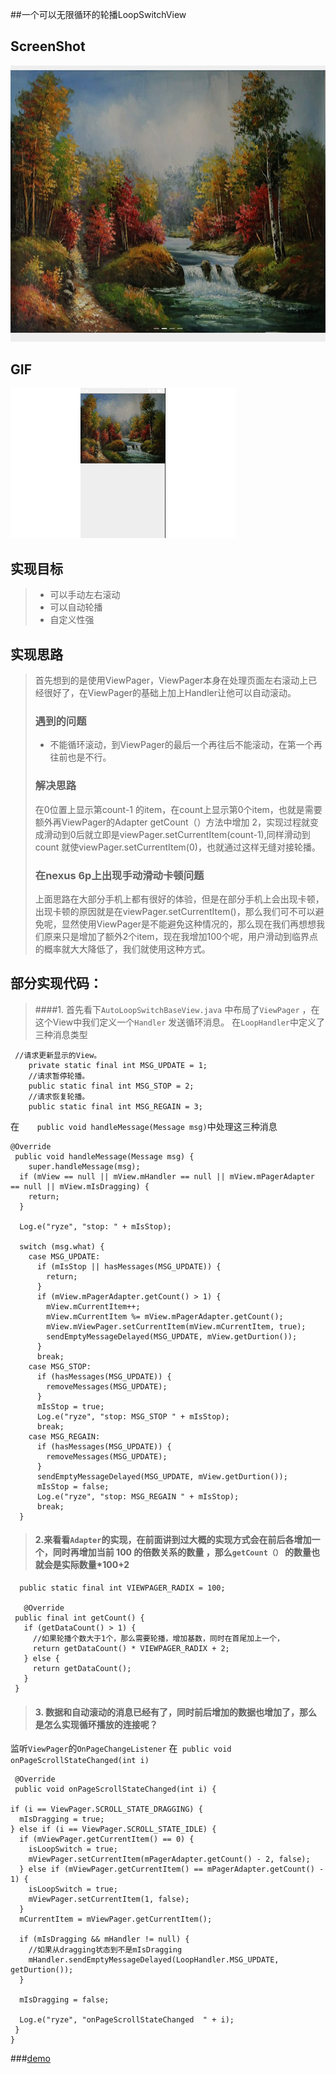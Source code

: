 ##一个可以无限循环的轮播LoopSwitchView

## ScreenShot
![image](https://raw.githubusercontent.com/goodbranch/AndroidNote/master/note/LoopSwitch/Screenshot_2016-07-17-11-18-21.png)

## GIF

![image](https://raw.githubusercontent.com/goodbranch/AndroidNote/master/note/LoopSwitch/loopswitch.gif)
    
## 实现目标
>* 可以手动左右滚动
>* 可以自动轮播
>* 自定义性强

## 实现思路
>首先想到的是使用ViewPager，ViewPager本身在处理页面左右滚动上已经很好了，在ViewPager的基础上加上Handler让他可以自动滚动。
>### 遇到的问题
>* 不能循环滚动，到ViewPager的最后一个再往后不能滚动，在第一个再往前也是不行。
>
>### 解决思路
>在0位置上显示第count-1 的item，在count上显示第0个item，也就是需要额外再ViewPager的Adapter getCount（）方法中增加 2，实现过程就变成滑动到0后就立即是viewPager.setCurrentItem(count-1),同样滑动到count 就使viewPager.setCurrentItem(0)，也就通过这样无缝对接轮播。
>
>### 在nexus 6p上出现手动滑动卡顿问题
>上面思路在大部分手机上都有很好的体验，但是在部分手机上会出现卡顿，出现卡顿的原因就是在viewPager.setCurrentItem()，那么我们可不可以避免呢，显然使用ViewPager是不能避免这种情况的，那么现在我们再想想我们原来只是增加了额外2个item，现在我增加100个呢，用户滑动到临界点的概率就大大降低了，我们就使用这种方式。
>

## 部分实现代码：
> ####1. 首先看下`AutoLoopSwitchBaseView.java` 中布局了`ViewPager` ，在这个View中我们定义一个`Handler` 发送循环消息。
> 在`LoopHandler`中定义了三种消息类型
```
 //请求更新显示的View。
    private static final int MSG_UPDATE = 1;
    //请求暂停轮播。
    public static final int MSG_STOP = 2;
    //请求恢复轮播。
    public static final int MSG_REGAIN = 3;
```
在`    public void handleMessage(Message msg)`中处理这三种消息

	@Override
   	 public void handleMessage(Message msg) {
      	super.handleMessage(msg);
      if (mView == null || mView.mHandler == null || mView.mPagerAdapter == null || mView.mIsDragging) {
        return;
      }

      Log.e("ryze", "stop: " + mIsStop);

      switch (msg.what) {
        case MSG_UPDATE:
          if (mIsStop || hasMessages(MSG_UPDATE)) {
            return;
          }
          if (mView.mPagerAdapter.getCount() > 1) {
            mView.mCurrentItem++;
            mView.mCurrentItem %= mView.mPagerAdapter.getCount();
            mView.mViewPager.setCurrentItem(mView.mCurrentItem, true);
            sendEmptyMessageDelayed(MSG_UPDATE, mView.getDurtion());
          }
          break;
        case MSG_STOP:
          if (hasMessages(MSG_UPDATE)) {
            removeMessages(MSG_UPDATE);
          }
          mIsStop = true;
          Log.e("ryze", "stop: MSG_STOP " + mIsStop);
          break;
        case MSG_REGAIN:
          if (hasMessages(MSG_UPDATE)) {
            removeMessages(MSG_UPDATE);
          }
          sendEmptyMessageDelayed(MSG_UPDATE, mView.getDurtion());
          mIsStop = false;
          Log.e("ryze", "stop: MSG_REGAIN " + mIsStop);
          break;
      } 
      
      
 >#### 2.来看看`Adapter`的实现，在前面讲到过大概的实现方式会在前后各增加一个，同时再增加当前 100 的倍数关系的数量 ，那么`getCount（）` 的数量也就会是实际数量*100+2
 
 ```
   public static final int VIEWPAGER_RADIX = 100;

    @Override
  public final int getCount() {
    if (getDataCount() > 1) {
      //如果轮播个数大于1个，那么需要轮播，增加基数，同时在首尾加上一个，
      return getDataCount() * VIEWPAGER_RADIX + 2;
    } else {
      return getDataCount();
    }
  }
 ```
 
 >#### 3. 数据和自动滚动的消息已经有了，同时前后增加的数据也增加了，那么是怎么实现循环播放的连接呢？
监听`ViewPager`的`OnPageChangeListener` 在` public void onPageScrollStateChanged(int i)` 


	 @Override
	 public void onPageScrollStateChanged(int i) {

    if (i == ViewPager.SCROLL_STATE_DRAGGING) {
      mIsDragging = true;
    } else if (i == ViewPager.SCROLL_STATE_IDLE) {
      if (mViewPager.getCurrentItem() == 0) {
        isLoopSwitch = true;
        mViewPager.setCurrentItem(mPagerAdapter.getCount() - 2, false);
      } else if (mViewPager.getCurrentItem() == mPagerAdapter.getCount() - 1) {
        isLoopSwitch = true;
        mViewPager.setCurrentItem(1, false);
      }
      mCurrentItem = mViewPager.getCurrentItem();

      if (mIsDragging && mHandler != null) {
        //如果从dragging状态到不是mIsDragging
        mHandler.sendEmptyMessageDelayed(LoopHandler.MSG_UPDATE, getDurtion());
      }

      mIsDragging = false;

      Log.e("ryze", "onPageScrollStateChanged  " + i);
     }
    }
    
 
 
###[demo](https://github.com/goodbranch/LoopSwitch)